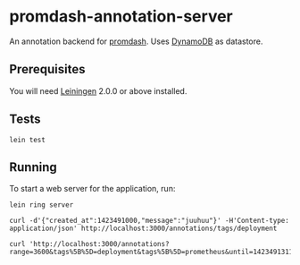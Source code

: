 # promdash-annotation-server

An annotation backend for [promdash](http://prometheus.io/docs/visualization/promdash/).
Uses [DynamoDB](https://aws.amazon.com/dynamodb/) as datastore.

## Prerequisites

You will need [Leiningen][] 2.0.0 or above installed.

[leiningen]: https://github.com/technomancy/leiningen

## Tests

    lein test

## Running

To start a web server for the application, run:

    lein ring server

    curl -d'{"created_at":1423491000,"message":"juuhuu"}' -H'Content-type: application/json' http://localhost:3000/annotations/tags/deployment

    curl 'http://localhost:3000/annotations?range=3600&tags%5B%5D=deployment&tags%5B%5D=prometheus&until=1423491311.424'
